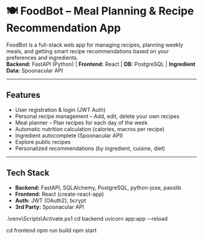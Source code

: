 # 🍽️ FoodBot – Meal Planning & Recipe Recommendation App

FoodBot is a full-stack web app for managing recipes, planning weekly meals, and getting smart recipe recommendations based on your preferences and ingredients.  
**Backend:** FastAPI (Python) | **Frontend:** React | **DB:** PostgreSQL | **Ingredient Data:** Spoonacular API

---

## Features

- User registration & login (JWT Auth)
- Personal recipe management – Add, edit, delete your own recipes
- Meal planner – Plan recipes for each day of the week
- Automatic nutrition calculation (calories, macros per recipe)
- Ingredient autocomplete (Spoonacular API)
- Explore public recipes
- Personalized recommendations (by ingredient, cuisine, diet)

---

## Tech Stack

- **Backend:** FastAPI, SQLAlchemy, PostgreSQL, python-jose, passlib
- **Frontend:** React (create-react-app)
- **Auth:** JWT (OAuth2), bcrypt
- **3rd Party:** Spoonacular API

.\venv\Scripts\Activate.ps1
cd backend
uvicorn app:app --reload

cd frontend
npm run build
npm start
